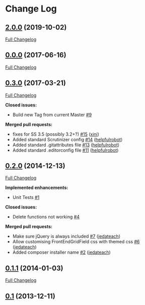# Change Log

## [2.0.0](https://github.com/webbuilders-group/silverstripe-frontendgridfield/tree/2.0.0) (2019-10-02)
[Full Changelog](https://github.com/webbuilders-group/silverstripe-frontendgridfield/compare/1.0.0...2.0.0)

## [0.0.0](https://github.com/webbuilders-group/silverstripe-frontendgridfield/tree/1.0.0) (2017-06-16)
[Full Changelog](https://github.com/webbuilders-group/silverstripe-frontendgridfield/compare/0.3.0...1.0.0)

## [0.3.0](https://github.com/webbuilders-group/silverstripe-frontendgridfield/tree/0.3.0) (2017-03-21)
[Full Changelog](https://github.com/webbuilders-group/silverstripe-frontendgridfield/compare/0.2.0...0.3.0)

**Closed issues:**

- Build new Tag from current Master [\#9](https://github.com/webbuilders-group/silverstripe-frontendgridfield/issues/9)

**Merged pull requests:**

- fixes for SS 3.5 \(possibly 3.2+?\) [\#15](https://github.com/webbuilders-group/silverstripe-frontendgridfield/pull/15) ([xini](https://github.com/xini))
- Added standard Scrutinizer config [\#14](https://github.com/webbuilders-group/silverstripe-frontendgridfield/pull/14) ([helpfulrobot](https://github.com/helpfulrobot))
- Added standard .gitattributes file [\#13](https://github.com/webbuilders-group/silverstripe-frontendgridfield/pull/13) ([helpfulrobot](https://github.com/helpfulrobot))
- Added standard .editorconfig file [\#11](https://github.com/webbuilders-group/silverstripe-frontendgridfield/pull/11) ([helpfulrobot](https://github.com/helpfulrobot))

## [0.2.0](https://github.com/webbuilders-group/silverstripe-frontendgridfield/tree/0.2.0) (2014-12-13)
[Full Changelog](https://github.com/webbuilders-group/silverstripe-frontendgridfield/compare/0.1.1...0.2.0)

**Implemented enhancements:**

- Unit Tests [\#1](https://github.com/webbuilders-group/silverstripe-frontendgridfield/issues/1)

**Closed issues:**

- Delete functions not working [\#4](https://github.com/webbuilders-group/silverstripe-frontendgridfield/issues/4)

**Merged pull requests:**

- Make sure jQuery is always included [\#7](https://github.com/webbuilders-group/silverstripe-frontendgridfield/pull/7) ([jedateach](https://github.com/jedateach))
- Allow customising FrontEndGridField css with themed css [\#6](https://github.com/webbuilders-group/silverstripe-frontendgridfield/pull/6) ([jedateach](https://github.com/jedateach))
- Added composer installer name [\#2](https://github.com/webbuilders-group/silverstripe-frontendgridfield/pull/2) ([jedateach](https://github.com/jedateach))

## [0.1.1](https://github.com/webbuilders-group/silverstripe-frontendgridfield/tree/0.1.1) (2014-01-03)
[Full Changelog](https://github.com/webbuilders-group/silverstripe-frontendgridfield/compare/0.1...0.1.1)

## [0.1](https://github.com/webbuilders-group/silverstripe-frontendgridfield/tree/0.1) (2013-12-11)
